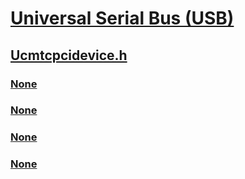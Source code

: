 # [Universal Serial Bus (USB)](../_usbref/index.md)
## [Ucmtcpcidevice.h](index.md)
### [None](../ucmtcpcidevice/nf-ucmtcpcidevice-ucmtcpcideviceinitialize.md)
### [None](../ucmtcpcidevice/nf-ucmtcpcidevice-ucmtcpcideviceinitinitialize.md)
### [None](../ucmtcpcidevice/nf-ucmtcpcidevice-ucmtcpci_device_config_init.md)
### [None](../ucmtcpcidevice/ns-ucmtcpcidevice-_ucmtcpci_device_config.md)
